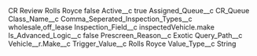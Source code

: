 <?xml version="1.0" encoding="UTF-8"?>
<CustomMetadata xmlns="http://soap.sforce.com/2006/04/metadata" xmlns:xsi="http://www.w3.org/2001/XMLSchema-instance" xmlns:xsd="http://www.w3.org/2001/XMLSchema">
    <label>CR Review Rolls Royce</label>
    <protected>false</protected>
    <values>
        <field>Active__c</field>
        <value xsi:type="xsd:boolean">true</value>
    </values>
    <values>
        <field>Assigned_Queue__c</field>
        <value xsi:type="xsd:string">CR_Queue</value>
    </values>
    <values>
        <field>Class_Name__c</field>
        <value xsi:nil="true"/>
    </values>
    <values>
        <field>Comma_Seperated_Inspection_Types__c</field>
        <value xsi:type="xsd:string">wholesale,off_lease</value>
    </values>
    <values>
        <field>Inspection_Field__c</field>
        <value xsi:type="xsd:string">inspectedVehicle.make</value>
    </values>
    <values>
        <field>Is_Advanced_Logic__c</field>
        <value xsi:type="xsd:boolean">false</value>
    </values>
    <values>
        <field>Prescreen_Reason__c</field>
        <value xsi:type="xsd:string">Exotic</value>
    </values>
    <values>
        <field>Query_Path__c</field>
        <value xsi:type="xsd:string">Vehicle__r.Make__c</value>
    </values>
    <values>
        <field>Trigger_Value__c</field>
        <value xsi:type="xsd:string">Rolls Royce</value>
    </values>
    <values>
        <field>Value_Type__c</field>
        <value xsi:type="xsd:string">String</value>
    </values>
</CustomMetadata>
